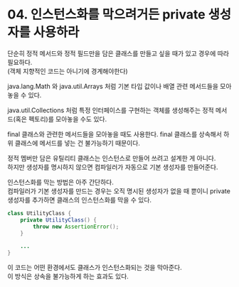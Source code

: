 # 04. 인스턴스화를 막으려거든 private 생성자를 사용하라

단순히 정적 메서드와 정적 필드만을 담은 클래스를 만들고 싶을 때가 있고 경우에 따라 필요하다.  
(객체 지향적인 코드는 아니기에 경계해야한다)

java.lang.Math 와 java.util.Arrays 처럼 기본 타입 값이나 배열 관련 메서드들을 모아놓을 수 있다.  

java.util.Collections 처럼 특정 인터페이스를 구현하는 객체를 생성해주는 정적 메서드(혹은 펙토리)를 모아놓을 수도 있다.  

final 클래스와 관련한 메서드들을 모아놓을 때도 사용한다. final 클래스를 상속해서 하위 클래스에 메서드를 넣는 건 불가능하기 때문이다.  

정적 멤버만 담은 유틸리티 클래스는 인스턴스로 만들어 쓰려고 설계한 게 아니다.  
하지만 생성자를 명시하지 않으면 컴파일러가 자동으로 기본 생성자를 만들어준다.  

인스턴스화를 막는 방법은 아주 간단하다.  
컴파일러가 기본 생성자를 만드는 경우는 오직 명시된 생성자가 없을 때 뿐이니 private 생성자를 추가하면 클래스의 인스턴스화를 막을 수 있다.

```java
class UtilityClass {
    private UtilityClass() {
        throw new AssertionError();
    }
    
    ...
}
```

이 코드는 어떤 환경에서도 클래스가 인스턴스화되는 것을 막아준다.  
이 방식은 상속을 불가능하게 하는 효과도 있다.